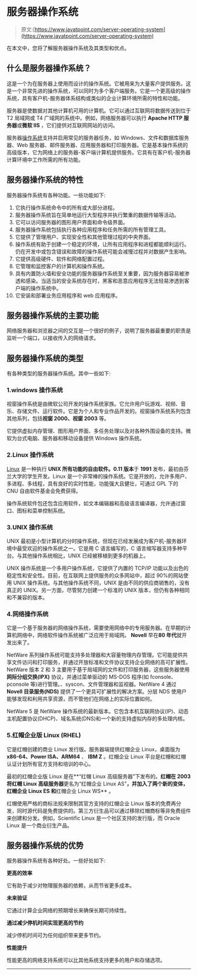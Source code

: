 # 服务器操作系统

> 原文:[https://www.javatpoint.com/server-operating-system](https://www.javatpoint.com/server-operating-system)

在本文中，您将了解服务器操作系统及其类型和优点。

## 什么是服务器操作系统？

这是一个为在服务器上使用而设计的操作系统。它被用来为大量客户提供服务。这是一个非常先进的操作系统，可以同时为多个客户端服务。它是一个更高级的操作系统，具有客户机-服务器体系结构或类似的企业计算环境所需的特性和功能。

服务器是使数据对其他计算机可用的计算机。它可以通过互联网将数据传送到位于 T2 局域网或 T4 广域网的系统中。例如，网络服务器可以执行 **Apache HTTP 服务器**或**微软 IIS** ，它们提供对互联网网站的访问。

服务器[操作系统](https://www.javatpoint.com/os-tutorial)支持并启用常见的服务器任务，如 Windows、文件和数据库服务器、Web 服务器、邮件服务器、应用服务器和打印服务器。它是基本操作系统的高级版本，它为网络上的服务器-客户端计算机提供服务。它具有在客户机-服务器计算环境中工作所需的所有功能。

## 服务器操作系统的特性

服务器操作系统有各种功能。一些功能如下:

1.  它执行操作系统命令中的所有或大部分进程。
2.  服务器操作系统旨在简单地运行大型程序并执行繁重的数据传输等活动。
3.  它可以访问服务器的图形用户界面和命令级界面。
4.  服务器操作系统包括执行各种应用程序和任务所需的所有管理工具。
5.  它提供了管理用户、实现安全性和其他管理过程的中央界面。
6.  操作系统有助于创建一个稳定的环境，让所有应用程序和进程都能顺利运行。仍在开发中或包含错误和故障的操作系统可能会减慢过程并对数据产生影响。
7.  它提供高级硬件、软件和网络配置过程。
8.  它管理和监控客户的计算机和操作系统。
9.  具有内置防火墙和安全功能的服务器操作系统至关重要，因为服务器容易被渗透和感染。当适当的安全系统存在时，黑客和恶意应用程序无法轻易渗透到客户端的操作系统中。
10.  它安装和部署业务应用程序和 web 应用程序。

## 服务器操作系统的主要功能

网络服务器和浏览器之间的交互是一个很好的例子，说明了服务器最重要的职责是监听一个端口，以接收传入的网络请求。

## 服务器操作系统的类型

有各种类型的服务器操作系统。其中一些如下:

### 1.windows 操作系统

视窗操作系统是由微软公司开发的操作系统家族。它允许用户玩游戏、视频、音乐、存储文件、运行软件。它是为个人和专业作品开发的。视窗操作系统系列包含其他系列，包括**视窗 2000、视窗 2003** 等。

它提供虚拟内存管理、图形用户界面、多任务处理以及对各种外围设备的支持。微软为台式电脑、服务器和移动设备提供 Windows 操作系统。

### 2.Linux 操作系统

[Linux](https://www.javatpoint.com/linux-tutorial) 是一种执行 **UNIX 所有功能的自由软件。0.11 版本**于 **1991** 发布，最初由芬兰大学的学生开发。Linux 是一个非常棒的操作系统。它是开放的，允许多用户、多进程、多线程，具有良好的实时性能，功能强大且健壮，可通过 GPL 下的 CNU 自由软件基金会免费获得。

操作系统软件包还包含应用软件，如文本编辑器和高级语言编译器，允许通过窗口、图标和菜单控制系统。

### 3.UNIX 操作系统

UNIX 最初是小型计算机的分时操作系统，但现在已经发展成为客户机-服务器环境中最受欢迎的操作系统之一。它是用 C 语言编写的，C 语言缩写器支持多种平台。与其他操作系统相比，UNIX 已经被移植到更多的机器上。

UNIX 操作系统是一个多用户操作系统，它提供了内置的 TCP/IP 功能以及出色的稳定性和安全性。目前，在互联网上提供服务的众多网站中，超过 90%的网站使用 UNIX 操作系统。与其他操作系统不同，UNIX 是由不同的供应商销售的，没有真正的 UNIX。另一方面，尽管努力创建一个标准的 UNIX 版本，但仍有各种相同和不兼容的版本。

### 4.网络操作系统

它是一个基于服务器的网络操作系统，需要使用网络中的专用服务器。在早期的计算机网络中，网络软件操作系统被广泛应用于局域网。 **Novell** 早在**80 年代**就开发出来了。

NetWare 系列操作系统可能支持多处理器和大容量物理内存管理。它可能提供共享文件访问和打印服务，并通过开放标准和文件协议支持企业网络的高可扩展性。NetWare 版本 2 和 3 主要用于基于局域网的文件和打印服务器，这些服务器使用**网际分组交换(IPX)** 协议，并通过菜单驱动的 MS-DOS 程序(如 fconsole、pconsole 等)进行管理。、syscon、文件管理器和监视器。NetWare 4 通过 **Novell 目录服务(NDS)** 提供了一个更具可扩展性的解决方案。分层 NDS 使用户能够发现和利用共享资源，而不管他们在网络上的实际位置如何。

NetWare 5 是 NetWare 操作系统的最新版本。它包含本机互联网协议(IP)、动态主机配置协议(DHCP)、域名系统(DNS)和一个新的支持虚拟内存的多处理内核。

### 5.红帽企业版 Linux (RHEL)

它是红帽创建的商业 Linux 发行版。服务器端提供红帽企业 Linux，桌面版为 **x86-64、Power ISA、ARM64** 、 **IBM Z** 。红帽企业 Linux 平台是红帽和红帽认证计划所有官方支持和培训的中心。

最初的红帽企业版 Linux 是在**“红帽 Linux 高级服务器”下发布的。**红帽在 **2003** 将红帽 Linux 高级服务器**更名为“红帽企业 Linux AS”**，并加入了两个新的变体，**红帽企业 Linux ES** 和**红帽企业 Linux WS** 。

红帽使用严格的商标法规来限制其官方支持的红帽企业 Linux 版本的免费再分发，同时源代码是免费提供的。第三方衍生品可以通过移除红帽商标等非免费组件来创建和分发。例如，Scientific Linux 是一个社区支持的发行版，而 Oracle Linux 是一个商业衍生产品。

## 服务器操作系统的优势

服务器操作系统有各种好处。一些好处如下:

**更高的效率**

它有助于减少对物理服务器的依赖，从而节省更多成本。

**未来验证**

它通过计算企业网络的预期增长来确保长期可持续性。

**通过减少停机时间实现更高的节约**

减少停机时间可为任何组织带来更多节约。

**性能提升**

性能更高的网络支持系统可以比其他系统支持更多的用户和存储选项。

* * *
